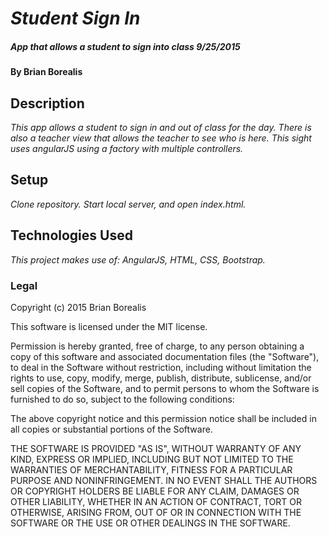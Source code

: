 # _Student Sign In_
##### _App that allows a student to sign into class 9/25/2015_

#### By Brian Borealis

## Description

_This app allows a student to sign in and out of class for the day. There is also a teacher view that allows the teacher to see who is here. This sight uses angularJS using a factory with multiple controllers._

## Setup

_Clone repository.  Start local server, and open index.html._  

## Technologies Used

_This project makes use of:
AngularJS, HTML, CSS, Bootstrap._


### Legal

Copyright (c) 2015 Brian Borealis

This software is licensed under the MIT license.

Permission is hereby granted, free of charge, to any person obtaining a copy
of this software and associated documentation files (the "Software"), to deal
in the Software without restriction, including without limitation the rights
to use, copy, modify, merge, publish, distribute, sublicense, and/or sell
copies of the Software, and to permit persons to whom the Software is
furnished to do so, subject to the following conditions:

The above copyright notice and this permission notice shall be included in
all copies or substantial portions of the Software.

THE SOFTWARE IS PROVIDED "AS IS", WITHOUT WARRANTY OF ANY KIND, EXPRESS OR
IMPLIED, INCLUDING BUT NOT LIMITED TO THE WARRANTIES OF MERCHANTABILITY,
FITNESS FOR A PARTICULAR PURPOSE AND NONINFRINGEMENT. IN NO EVENT SHALL THE
AUTHORS OR COPYRIGHT HOLDERS BE LIABLE FOR ANY CLAIM, DAMAGES OR OTHER
LIABILITY, WHETHER IN AN ACTION OF CONTRACT, TORT OR OTHERWISE, ARISING FROM,
OUT OF OR IN CONNECTION WITH THE SOFTWARE OR THE USE OR OTHER DEALINGS IN
THE SOFTWARE.
